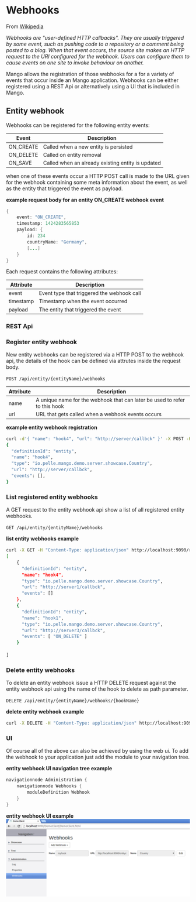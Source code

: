 # Webhooks

From [Wikipedia](http://en.wikipedia.org/wiki/Webhook)

<cite>
Webhooks are "user-defined HTTP callbacks". They are usually triggered by some event, such as pushing code to a repository or a comment being posted to a blog. When that event occurs, the source site makes an HTTP request to the URI configured for the webhook. Users can configure them to cause events on one site to invoke behaviour on another.
</cite>

Mango allows the registration of those webhooks for a for a variety of events that occur inside an Mango application.
Webhooks can be either registered using a REST Api or alternatively using a UI that is included in Mango.

## Entity webhook

Webhooks can be registered for the following entity events:

| Event      | Description |
|------------|-------------|
| ON_CREATE  | Called when a new entity is persisted |
| ON_DELETE  | Called on entity removal  |
| ON_SAVE    | Called when an already existing entity is updated  |

when one of these events occur a HTTP POST call is made to the URL given for the webhook containing some meta information  about the event, as well as the entity that triggered the event as payload.

**example request body for an entity ON_CREATE webhook event**

```java
{
    event: "ON_CREATE",
    timestamp: 1424283565853
    payload: {
        id: 234
        countryName: "Germany",
        [...]
    }
}
```

Each request contains the following attributes:

| Attribute      | Description |
|------------|-------------|
| event  | Event type that triggered the webhook call |
| timestamp | Timestamp when the event occurred |
| payload    | The entity that triggered the event |


### REST Api

### Register entity webhook

New entity webhooks can be registered via a HTTP POST to the webhook api, the details of the hook can be defined via attrutes inside the request body.

`POST /api/entity/{entityName}/webhooks`

| Attribute      | Description |
|------------|-------------|
| name  | A unique name for the webhook that can later be used to refer to this hook |
| url | URL that gets called when a webhook events occurs

**example entity webhook registration**
```bash
curl -d'{ "name": "hook4", "url": "http://server/callbck" }' -X POST -H "Content-Type: application/json" http://localhost:9090/remote/api/entity/country/webhooks
{
  "definitionId": "entity",
  "name": "hook4",
  "type": "io.pelle.mango.demo.server.showcase.Country",
  "url": "http://server/callbck",
  "events": [],
}
```

### List registered entity webhooks

A GET request to the entity webhook api show a list of all registered entity webhooks.

`GET /api/entity/{entityName}/webhooks`

**list entity webhooks example**
```bash
curl -X GET -H "Content-Type: application/json" http://localhost:9090/remote/api/entity/country/webhooks
[
    {
      "definitionId": "entity",
      "name": "hook4",
      "type": "io.pelle.mango.demo.server.showcase.Country",
      "url": "http://server1/callbck",
      "events": []
    },
    {
      "definitionId": "entity",
      "name": "hook1",
      "type": "io.pelle.mango.demo.server.showcase.Country",
      "url": "http://server3/callbck",
      "events": [ "ON_DELETE" ]
    }

]
```

### Delete entity webhooks

To delete an entity webhook issue a HTTP DELETE request against the entity webhook api
using the name of the hook to delete as path parameter.

`DELETE /api/entity/{entityName}/webhooks/{hookName}`

**delete entity webhook example**
```bash
curl -X DELETE -H "Content-Type: application/json" http://localhost:9090/remote/api/entity/country/webhooks/hook4
```

### UI

Of course all of the above can also be achieved by using the web ui. To add the webhook  to your application just add the module to your navigation tree.

**entity webhook UI navigation tree example**
```java
navigationnode Administration {
	navigationnode Webhooks {
		moduleDefinition Webhook
	}
}
```

**entity webhook UI example**
![mango_entity_webhooks1.png](mango_entity_webhooks1.png "Entity webhook UI")


